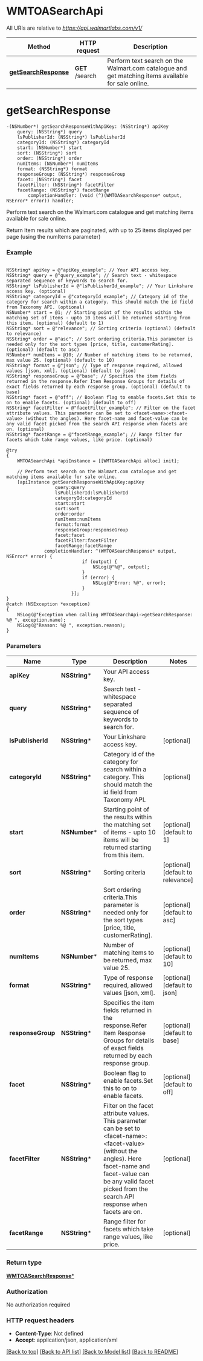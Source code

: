 # WMTOASearchApi

All URIs are relative to *https://api.walmartlabs.com/v1/*

Method | HTTP request | Description
------------- | ------------- | -------------
[**getSearchResponse**](WMTOASearchApi.md#getsearchresponse) | **GET** /search | Perform text search on the Walmart.com catalogue and get matching items available for sale online.


# **getSearchResponse**
```objc
-(NSNumber*) getSearchResponseWithApiKey: (NSString*) apiKey
    query: (NSString*) query
    lsPublisherId: (NSString*) lsPublisherId
    categoryId: (NSString*) categoryId
    start: (NSNumber*) start
    sort: (NSString*) sort
    order: (NSString*) order
    numItems: (NSNumber*) numItems
    format: (NSString*) format
    responseGroup: (NSString*) responseGroup
    facet: (NSString*) facet
    facetFilter: (NSString*) facetFilter
    facetRange: (NSString*) facetRange
        completionHandler: (void (^)(WMTOASearchResponse* output, NSError* error)) handler;
```

Perform text search on the Walmart.com catalogue and get matching items available for sale online.

Return Item results which are paginated, with up to 25 items displayed per page (using the numItems parameter)

### Example 
```objc

NSString* apiKey = @"apiKey_example"; // Your API access key.
NSString* query = @"query_example"; // Search text - whitespace separated sequence of keywords to search for.
NSString* lsPublisherId = @"lsPublisherId_example"; // Your Linkshare access key. (optional)
NSString* categoryId = @"categoryId_example"; // Category id of the category for search within a category. This should match the id field from Taxonomy API. (optional)
NSNumber* start = @1; // Starting point of the results within the matching set of items - upto 10 items will be returned starting from this item. (optional) (default to 1)
NSString* sort = @"relevance"; // Sorting criteria (optional) (default to relevance)
NSString* order = @"asc"; // Sort ordering criteria.This parameter is needed only for the sort types [price, title, customerRating]. (optional) (default to asc)
NSNumber* numItems = @10; // Number of matching items to be returned, max value 25. (optional) (default to 10)
NSString* format = @"json"; // Type of response required, allowed values [json, xml]. (optional) (default to json)
NSString* responseGroup = @"base"; // Specifies the item fields returned in the response.Refer Item Response Groups for details of exact fields returned by each response group. (optional) (default to base)
NSString* facet = @"off"; // Boolean flag to enable facets.Set this to on to enable facets. (optional) (default to off)
NSString* facetFilter = @"facetFilter_example"; // Filter on the facet attribute values. This parameter can be set to <facet-name>:<facet-value> (without the angles). Here facet-name and facet-value can be any valid facet picked from the search API response when facets are on. (optional)
NSString* facetRange = @"facetRange_example"; // Range filter for facets which take range values, like price. (optional)

@try
{ 
    WMTOASearchApi *apiInstance = [[WMTOASearchApi alloc] init];

    // Perform text search on the Walmart.com catalogue and get matching items available for sale online.
    [apiInstance getSearchResponseWithApiKey:apiKey
                  query:query
                  lsPublisherId:lsPublisherId
                  categoryId:categoryId
                  start:start
                  sort:sort
                  order:order
                  numItems:numItems
                  format:format
                  responseGroup:responseGroup
                  facet:facet
                  facetFilter:facetFilter
                  facetRange:facetRange
              completionHandler: ^(WMTOASearchResponse* output, NSError* error) {
                            if (output) {
                                NSLog(@"%@", output);
                            }
                            if (error) {
                                NSLog(@"Error: %@", error);
                            }
                        }];
}
@catch (NSException *exception)
{
    NSLog(@"Exception when calling WMTOASearchApi->getSearchResponse: %@ ", exception.name);
    NSLog(@"Reason: %@ ", exception.reason);
}
```

### Parameters

Name | Type | Description  | Notes
------------- | ------------- | ------------- | -------------
 **apiKey** | **NSString***| Your API access key. | 
 **query** | **NSString***| Search text - whitespace separated sequence of keywords to search for. | 
 **lsPublisherId** | **NSString***| Your Linkshare access key. | [optional] 
 **categoryId** | **NSString***| Category id of the category for search within a category. This should match the id field from Taxonomy API. | [optional] 
 **start** | **NSNumber***| Starting point of the results within the matching set of items - upto 10 items will be returned starting from this item. | [optional] [default to 1]
 **sort** | **NSString***| Sorting criteria | [optional] [default to relevance]
 **order** | **NSString***| Sort ordering criteria.This parameter is needed only for the sort types [price, title, customerRating]. | [optional] [default to asc]
 **numItems** | **NSNumber***| Number of matching items to be returned, max value 25. | [optional] [default to 10]
 **format** | **NSString***| Type of response required, allowed values [json, xml]. | [optional] [default to json]
 **responseGroup** | **NSString***| Specifies the item fields returned in the response.Refer Item Response Groups for details of exact fields returned by each response group. | [optional] [default to base]
 **facet** | **NSString***| Boolean flag to enable facets.Set this to on to enable facets. | [optional] [default to off]
 **facetFilter** | **NSString***| Filter on the facet attribute values. This parameter can be set to &lt;facet-name&gt;:&lt;facet-value&gt; (without the angles). Here facet-name and facet-value can be any valid facet picked from the search API response when facets are on. | [optional] 
 **facetRange** | **NSString***| Range filter for facets which take range values, like price. | [optional] 

### Return type

[**WMTOASearchResponse***](WMTOASearchResponse.md)

### Authorization

No authorization required

### HTTP request headers

 - **Content-Type**: Not defined
 - **Accept**: application/json, application/xml

[[Back to top]](#) [[Back to API list]](../README.md#documentation-for-api-endpoints) [[Back to Model list]](../README.md#documentation-for-models) [[Back to README]](../README.md)

